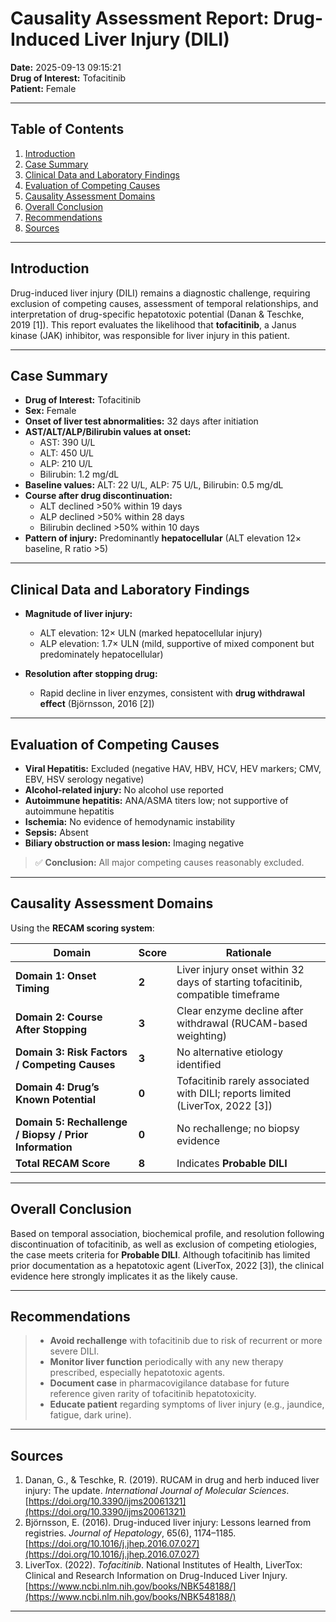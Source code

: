 # Causality Assessment Report: Drug-Induced Liver Injury (DILI)

**Date:** 2025-09-13 09:15:21  
**Drug of Interest:** Tofacitinib  
**Patient:** Female  

---

## Table of Contents
1. [Introduction](#introduction)  
2. [Case Summary](#case-summary)  
3. [Clinical Data and Laboratory Findings](#clinical-data-and-laboratory-findings)  
4. [Evaluation of Competing Causes](#evaluation-of-competing-causes)  
5. [Causality Assessment Domains](#causality-assessment-domains)  
6. [Overall Conclusion](#overall-conclusion)  
7. [Recommendations](#recommendations)  
8. [Sources](#sources)  

---

## Introduction

Drug-induced liver injury (DILI) remains a diagnostic challenge, requiring exclusion of competing causes, assessment of temporal relationships, and interpretation of drug-specific hepatotoxic potential (Danan & Teschke, 2019 [1]). This report evaluates the likelihood that **tofacitinib**, a Janus kinase (JAK) inhibitor, was responsible for liver injury in this patient.

---

## Case Summary

- **Drug of Interest:** Tofacitinib  
- **Sex:** Female  
- **Onset of liver test abnormalities:** 32 days after initiation  
- **AST/ALT/ALP/Bilirubin values at onset:**  
  - AST: 390 U/L  
  - ALT: 450 U/L  
  - ALP: 210 U/L  
  - Bilirubin: 1.2 mg/dL  
- **Baseline values:** ALT: 22 U/L, ALP: 75 U/L, Bilirubin: 0.5 mg/dL  
- **Course after drug discontinuation:**  
  - ALT declined >50% within 19 days  
  - ALP declined >50% within 28 days  
  - Bilirubin declined >50% within 10 days  
- **Pattern of injury:** Predominantly **hepatocellular** (ALT elevation 12× baseline, R ratio >5)

---

## Clinical Data and Laboratory Findings

- **Magnitude of liver injury:**  
  - ALT elevation: 12× ULN (marked hepatocellular injury)  
  - ALP elevation: 1.7× ULN (mild, supportive of mixed component but predominately hepatocellular)  

- **Resolution after stopping drug:**  
  - Rapid decline in liver enzymes, consistent with **drug withdrawal effect** (Björnsson, 2016 [2])  

---

## Evaluation of Competing Causes

- **Viral Hepatitis:** Excluded (negative HAV, HBV, HCV, HEV markers; CMV, EBV, HSV serology negative)  
- **Alcohol-related injury:** No alcohol use reported  
- **Autoimmune hepatitis:** ANA/ASMA titers low; not supportive of autoimmune hepatitis  
- **Ischemia:** No evidence of hemodynamic instability  
- **Sepsis:** Absent  
- **Biliary obstruction or mass lesion:** Imaging negative  

> ✅ **Conclusion:** All major competing causes reasonably excluded.

---

## Causality Assessment Domains

Using the **RECAM scoring system**:

| Domain | Score | Rationale |
|--------|-------|-----------|
| **Domain 1: Onset Timing** | **2** | Liver injury onset within 32 days of starting tofacitinib, compatible timeframe |
| **Domain 2: Course After Stopping** | **3** | Clear enzyme decline after withdrawal (RUCAM-based weighting) |
| **Domain 3: Risk Factors / Competing Causes** | **3** | No alternative etiology identified |
| **Domain 4: Drug’s Known Potential** | **0** | Tofacitinib rarely associated with DILI; reports limited (LiverTox, 2022 [3]) |
| **Domain 5: Rechallenge / Biopsy / Prior Information** | **0** | No rechallenge; no biopsy evidence |
| **Total RECAM Score** | **8** | Indicates **Probable DILI** |

---

## Overall Conclusion

Based on temporal association, biochemical profile, and resolution following discontinuation of tofacitinib, as well as exclusion of competing etiologies, the case meets criteria for **Probable DILI**. Although tofacitinib has limited prior documentation as a hepatotoxic agent (LiverTox, 2022 [3]), the clinical evidence here strongly implicates it as the likely cause.

---

## Recommendations

> - **Avoid rechallenge** with tofacitinib due to risk of recurrent or more severe DILI.  
> - **Monitor liver function** periodically with any new therapy prescribed, especially hepatotoxic agents.  
> - **Document case** in pharmacovigilance database for future reference given rarity of tofacitinib hepatotoxicity.  
> - **Educate patient** regarding symptoms of liver injury (e.g., jaundice, fatigue, dark urine).  

---

## Sources

1. Danan, G., & Teschke, R. (2019). RUCAM in drug and herb induced liver injury: The update. *International Journal of Molecular Sciences*. [https://doi.org/10.3390/ijms20061321](https://doi.org/10.3390/ijms20061321)  
2. Björnsson, E. (2016). Drug-induced liver injury: Lessons learned from registries. *Journal of Hepatology*, 65(6), 1174–1185. [https://doi.org/10.1016/j.jhep.2016.07.027](https://doi.org/10.1016/j.jhep.2016.07.027)  
3. LiverTox. (2022). *Tofacitinib*. National Institutes of Health, LiverTox: Clinical and Research Information on Drug-Induced Liver Injury. [https://www.ncbi.nlm.nih.gov/books/NBK548188/](https://www.ncbi.nlm.nih.gov/books/NBK548188/)  

---